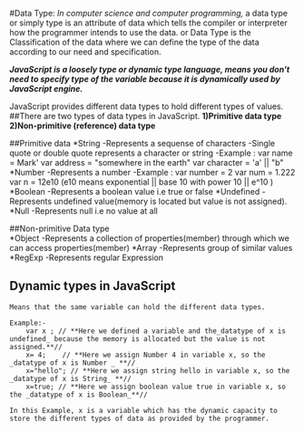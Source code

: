 #Data Type:
_In computer science and computer programming,_ a data type or simply type is an attribute of data which tells the compiler or interpreter how the programmer intends to use the data.
or
Data Type is the Classification of the data where we can define the type of the data according to our need and specification.

**_JavaScript is a loosely type or dynamic type language, means you don't need to specify type of the variable because it is dynamically used by JavaScript engine._**

JavaScript provides different data types to hold different types of values.
##There are two types of data types in JavaScript.
**1)Primitive data type**
**2)Non-primitive (reference) data type**

##Primitive data
*String
-Represents a sequense of characters
-Single quote or double quote represents a character or string
-Example :
var name = Mark'
var address = "somewhere in the earth"
var character = 'a' || "b"
*Number
-Represents a number
-Example :
var number = 2
var num = 1.222
var n = 12e10 (e10 means exponential || base 10 with power 10 || e^10 )
*Boolean
-Represents a boolean value i.e true or false
*Undefined
-Represents undefined value(memory is located but value is not assigned).
\*Null
-Represents null i.e no value at all

##Non-primitive Data type  
 *Object
-Represents a collection of properties(member) through which we can access properties(member)
*Array
-Represents group of similar values
\*RegExp
-Represents regular Expression

## Dynamic types in JavaScript

    Means that the same variable can hold the different data types.

    Example:-
        var x ; // **Here we defined a variable and the_datatype of x is undefined_ because the memory is allocated but the value is not assigned.**//
        x= 4;    // **Here we assign Number 4 in variable x, so the _datatype of x is Number _ **//
        x="hello"; // **Here we assign string hello in variable x, so the _datatype of x is String_ **//
        x=true; // **Here we assign boolean value true in variable x, so the _datatype of x is Boolean_**//

    In this Example, x is a variable which has the dynamic capacity to store the different types of data as provided by the programmer.
